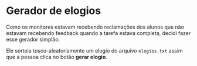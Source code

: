 # Gerador de elogios
Como os monitores estavam recebendo reclamações dos alunos que não estavam recebendo feedback quando a tarefa estava completa, decidi fazer esse gerador simplão.

Ele sorteia tosco-aleatoriamente um elogio do arquivo `elogios.txt` assim que a pessoa clica no botão **gerar elogio**.
